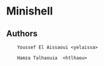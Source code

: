 # Minishell

## Authors
```
	Youssef El Aissaoui <yelaissa>
```
```
	Hamza Talhaouia  <htlhaou>
```
